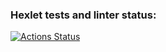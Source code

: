### Hexlet tests and linter status:
[![Actions Status](https://github.com/Oleg-Chaiko/python-project-50/actions/workflows/hexlet-check.yml/badge.svg)](https://github.com/Oleg-Chaiko/python-project-50/actions)